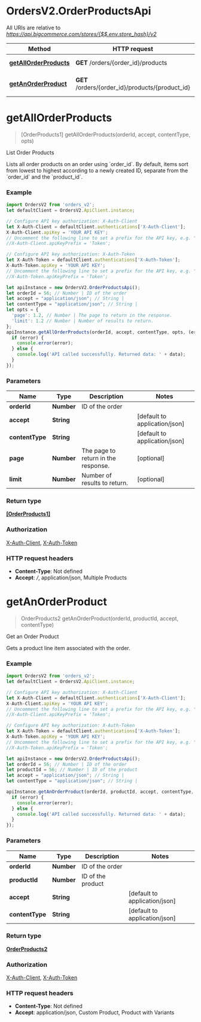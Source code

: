 # OrdersV2.OrderProductsApi

All URIs are relative to *https://api.bigcommerce.com/stores/{$$.env.store_hash}/v2*

Method | HTTP request | Description
------------- | ------------- | -------------
[**getAllOrderProducts**](OrderProductsApi.md#getAllOrderProducts) | **GET** /orders/{order_id}/products | List Order Products
[**getAnOrderProduct**](OrderProductsApi.md#getAnOrderProduct) | **GET** /orders/{order_id}/products/{product_id} | Get an Order Product

<a name="getAllOrderProducts"></a>
# **getAllOrderProducts**
> [OrderProducts1] getAllOrderProducts(orderId, accept, contentType, opts)

List Order Products

Lists all order products on an order using &#x60;order_id&#x60;. By default, items sort from lowest to highest according to a newly created ID, separate from the &#x60;order_id&#x60; and the &#x60;product_id&#x60;.

### Example
```javascript
import OrdersV2 from 'orders_v2';
let defaultClient = OrdersV2.ApiClient.instance;

// Configure API key authorization: X-Auth-Client
let X-Auth-Client = defaultClient.authentications['X-Auth-Client'];
X-Auth-Client.apiKey = 'YOUR API KEY';
// Uncomment the following line to set a prefix for the API key, e.g. "Token" (defaults to null)
//X-Auth-Client.apiKeyPrefix = 'Token';

// Configure API key authorization: X-Auth-Token
let X-Auth-Token = defaultClient.authentications['X-Auth-Token'];
X-Auth-Token.apiKey = 'YOUR API KEY';
// Uncomment the following line to set a prefix for the API key, e.g. "Token" (defaults to null)
//X-Auth-Token.apiKeyPrefix = 'Token';

let apiInstance = new OrdersV2.OrderProductsApi();
let orderId = 56; // Number | ID of the order
let accept = "application/json"; // String | 
let contentType = "application/json"; // String | 
let opts = { 
  'page': 1.2, // Number | The page to return in the response.
  'limit': 1.2 // Number | Number of results to return.
};
apiInstance.getAllOrderProducts(orderId, accept, contentType, opts, (error, data, response) => {
  if (error) {
    console.error(error);
  } else {
    console.log('API called successfully. Returned data: ' + data);
  }
});
```

### Parameters

Name | Type | Description  | Notes
------------- | ------------- | ------------- | -------------
 **orderId** | **Number**| ID of the order | 
 **accept** | **String**|  | [default to application/json]
 **contentType** | **String**|  | [default to application/json]
 **page** | **Number**| The page to return in the response. | [optional] 
 **limit** | **Number**| Number of results to return. | [optional] 

### Return type

[**[OrderProducts1]**](OrderProducts1.md)

### Authorization

[X-Auth-Client](../README.md#X-Auth-Client), [X-Auth-Token](../README.md#X-Auth-Token)

### HTTP request headers

 - **Content-Type**: Not defined
 - **Accept**: */*, application/json, Multiple Products

<a name="getAnOrderProduct"></a>
# **getAnOrderProduct**
> OrderProducts2 getAnOrderProduct(orderId, productId, accept, contentType)

Get an Order Product

Gets a product line item associated with the order.

### Example
```javascript
import OrdersV2 from 'orders_v2';
let defaultClient = OrdersV2.ApiClient.instance;

// Configure API key authorization: X-Auth-Client
let X-Auth-Client = defaultClient.authentications['X-Auth-Client'];
X-Auth-Client.apiKey = 'YOUR API KEY';
// Uncomment the following line to set a prefix for the API key, e.g. "Token" (defaults to null)
//X-Auth-Client.apiKeyPrefix = 'Token';

// Configure API key authorization: X-Auth-Token
let X-Auth-Token = defaultClient.authentications['X-Auth-Token'];
X-Auth-Token.apiKey = 'YOUR API KEY';
// Uncomment the following line to set a prefix for the API key, e.g. "Token" (defaults to null)
//X-Auth-Token.apiKeyPrefix = 'Token';

let apiInstance = new OrdersV2.OrderProductsApi();
let orderId = 56; // Number | ID of the order
let productId = 56; // Number | ID of the product
let accept = "application/json"; // String | 
let contentType = "application/json"; // String | 

apiInstance.getAnOrderProduct(orderId, productId, accept, contentType, (error, data, response) => {
  if (error) {
    console.error(error);
  } else {
    console.log('API called successfully. Returned data: ' + data);
  }
});
```

### Parameters

Name | Type | Description  | Notes
------------- | ------------- | ------------- | -------------
 **orderId** | **Number**| ID of the order | 
 **productId** | **Number**| ID of the product | 
 **accept** | **String**|  | [default to application/json]
 **contentType** | **String**|  | [default to application/json]

### Return type

[**OrderProducts2**](OrderProducts2.md)

### Authorization

[X-Auth-Client](../README.md#X-Auth-Client), [X-Auth-Token](../README.md#X-Auth-Token)

### HTTP request headers

 - **Content-Type**: Not defined
 - **Accept**: application/json, Custom Product, Product with Variants

